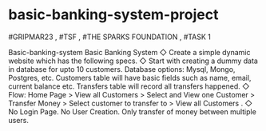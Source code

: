 # basic-banking-system-project
#GRIPMAR23  ,  #TSF  ,  #THE SPARKS FOUNDATION  ,  #TASK 1 

Basic-banking-system Basic Banking System ◇ Create a simple dynamic website which has the following specs. ◇ Start with creating a dummy data in database for upto 10 customers. Database options: Mysql, Mongo, Postgres, etc. Customers table will have basic fields such as name, email, current balance etc. Transfers table will record all transfers happened. ◇ Flow: Home Page > View all Customers > Select and View one Customer > Transfer Money > Select customer to transfer to > View all Customers . ◇ No Login Page. No User Creation. Only transfer of money between multiple users.
